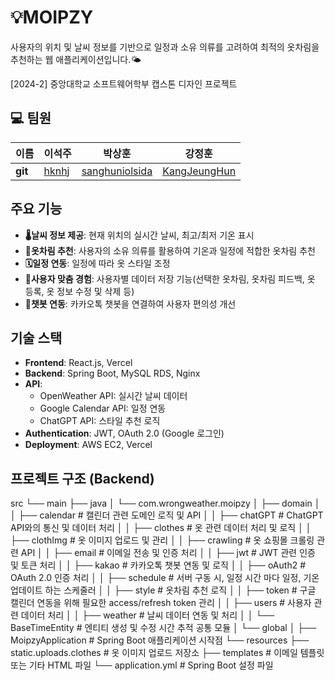 # 💡MOIPZY
사용자의 위치 및 날씨 정보를 기반으로 일정과 소유 의류를 고려하여 최적의 옷차림을 추천하는 웹 애플리케이션입니다.🌤️


[2024-2] 중앙대학교 소프트웨어학부 캡스톤 디자인 프로젝트

## 💻 팀원

| 이름    | 이석주                                        | 박상훈                            | 강정훈                           |
| ------- | --------------------------------------------- | --------------------------------- | ------------------------------- |
| **git** | [hknhj](https://github.com/hknhj) | [sanghuniolsida](https://github.com/sanghuniolsida) | [KangJeungHun](https://github.com/KangJeungHun)   |

## 주요 기능
- **🌡️날씨 정보 제공**: 현재 위치의 실시간 날씨, 최고/최저 기온 표시
- **🧥옷차림 추천**: 사용자의 소유 의류를 활용하여 기온과 일정에 적합한 옷차림 추천
- **🗓️일정 연동**: 일정에 따라 옷 스타일 조정
- **🎨사용자 맞춤 경험**: 사용자별 데이터 저장 기능(선택한 옷차림, 옷차림 피드백, 옷 등록, 옷 정보 수정 및 삭제 등)
- **🤖챗봇 연동**: 카카오톡 챗봇을 연결하여 사용자 편의성 개선


## 기술 스택
- **Frontend**: React.js, Vercel
- **Backend**: Spring Boot, MySQL RDS, Nginx
- **API**:
  - OpenWeather API: 실시간 날씨 데이터
  - Google Calendar API: 일정 연동
  - ChatGPT API: 스타일 추천 로직
- **Authentication**: JWT, OAuth 2.0 (Google 로그인)
- **Deployment**: AWS EC2, Vercel


## 프로젝트 구조 (Backend)
src
 └── main
     ├── java
     │   └── com.wrongweather.moipzy
     │       ├── domain
     │       │   ├── calendar      # 캘린더 관련 도메인 로직 및 API
     │       │   ├── chatGPT       # ChatGPT API와의 통신 및 데이터 처리
     │       │   ├── clothes       # 옷 관련 데이터 처리 및 로직
     │       │   ├── clothImg      # 옷 이미지 업로드 및 관리
     │       │   ├── crawling      # 옷 쇼핑몰 크롤링 관련 API
     │       │   ├── email         # 이메일 전송 및 인증 처리
     │       │   ├── jwt           # JWT 관련 인증 및 토큰 처리
     │       │   ├── kakao         # 카카오톡 챗봇 연동 및 로직
     │       │   ├── oAuth2        # OAuth 2.0 인증 처리
     │       │   ├── schedule      # 서버 구동 시, 일정 시간 마다 일정, 기온 업데이트 하는 스케줄러
     │       │   ├── style         # 옷차림 추천 로직
     │       │   ├── token         # 구글 캘린더 연동을 위해 필요한 access/refresh token 관리 
     │       │   ├── users         # 사용자 관련 데이터 처리
     │       │   ├── weather       # 날씨 데이터 연동 및 처리
     │       │   └── BaseTimeEntity # 엔티티 생성 및 수정 시간 추적 공통 모듈
     │       └── global
     │           ├── MoipzyApplication # Spring Boot 애플리케이션 시작점
     └── resources
         ├── static.uploads.clothes  # 옷 이미지 업로드 저장소
         ├── templates               # 이메일 템플릿 또는 기타 HTML 파일
         └── application.yml         # Spring Boot 설정 파일

